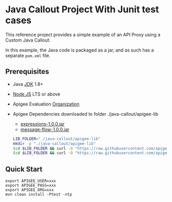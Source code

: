 # Java Callout Project With Junit test cases

This reference project provides a simple example of an API Proxy using a
Custom Java Callout.

In this example, the Java code is packaged as a jar, and as such has a separate
`pom.xml` file.

## Prerequisites

- Java [JDK](https://www.oracle.com/uk/java/technologies/javase-downloads.html)
  1.8+
- [Node JS](https://nodejs.org/) LTS or above
- Apigee Evaluation [Organization](https://login.apigee.com/sign__up)
- Apigee Dependencies downloaded to folder ./java-callout/apigee-lib
  - [expressions-1.0.0.jar](https://github.com/apigee/api-platform-samples/blob/master/doc-samples/java-properties/lib/expressions-1.0.0.jar)
  - [message-flow-1.0.0.jar](https://github.com/apigee/api-platform-samples/blob/master/doc-samples/java-properties/lib/message-flow-1.0.0.jar)

  ```sh
  LIB_FOLDER="./java-callout/apigee-lib"
  mkdir -p "./java-callout/apigee-lib"
  (cd $LIB_FOLDER && curl -O "https://raw.githubusercontent.com/apigee/api-platform-samples/master/doc-samples/java-properties/lib/message-flow-1.0.0.jar")
  (cd $LIB_FOLDER && curl -O "https://raw.githubusercontent.com/apigee/api-platform-samples/master/doc-samples/java-properties/lib/expressions-1.0.0.jar")
  ```

## Quick Start

```shell
export APIGEE_USER=xxx
export APIGEE_PASS=xxx
export APIGEE_ORG=xxx
mvn clean install -Ptest -ntp
```
